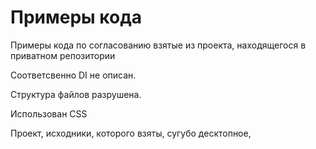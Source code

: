 # Примеры кода

Примеры кода по согласованию взятые из проекта, находящегося в приватном репозитории

Соответсвенно DI не описан.

Структура файлов разрушена.

Использован CSS 

Проект, исходники, которого взяты, сугубо десктопное, 